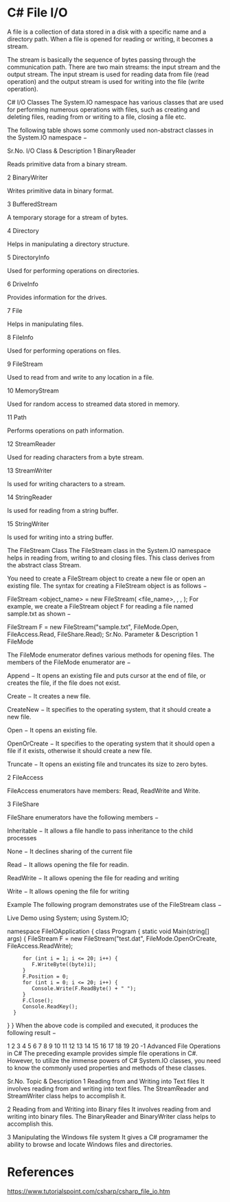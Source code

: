 # C# File I/O

A file is a collection of data stored in a disk with a specific name and a directory path. When a file is opened for reading or writing, it becomes a stream.

The stream is basically the sequence of bytes passing through the communication path. There are two main streams: the input stream and the output stream. The input stream is used for reading data from file (read operation) and the output stream is used for writing into the file (write operation).

C# I/O Classes
The System.IO namespace has various classes that are used for performing numerous operations with files, such as creating and deleting files, reading from or writing to a file, closing a file etc.

The following table shows some commonly used non-abstract classes in the System.IO namespace −

Sr.No.	I/O Class & Description
1
BinaryReader

Reads primitive data from a binary stream.

2
BinaryWriter

Writes primitive data in binary format.

3
BufferedStream

A temporary storage for a stream of bytes.

4
Directory

Helps in manipulating a directory structure.

5
DirectoryInfo

Used for performing operations on directories.

6
DriveInfo

Provides information for the drives.

7
File

Helps in manipulating files.

8
FileInfo

Used for performing operations on files.

9
FileStream

Used to read from and write to any location in a file.

10
MemoryStream

Used for random access to streamed data stored in memory.

11
Path

Performs operations on path information.

12
StreamReader

Used for reading characters from a byte stream.

13
StreamWriter

Is used for writing characters to a stream.

14
StringReader

Is used for reading from a string buffer.

15
StringWriter

Is used for writing into a string buffer.

The FileStream Class
The FileStream class in the System.IO namespace helps in reading from, writing to and closing files. This class derives from the abstract class Stream.

You need to create a FileStream object to create a new file or open an existing file. The syntax for creating a FileStream object is as follows −

FileStream <object_name> = new FileStream( <file_name>, <FileMode Enumerator>,
   <FileAccess Enumerator>, <FileShare Enumerator>);
For example, we create a FileStream object F for reading a file named sample.txt as shown −

FileStream F = new FileStream("sample.txt", FileMode.Open, FileAccess.Read,
   FileShare.Read);
Sr.No.	Parameter & Description
1
FileMode

The FileMode enumerator defines various methods for opening files. The members of the FileMode enumerator are −

Append − It opens an existing file and puts cursor at the end of file, or creates the file, if the file does not exist.

Create − It creates a new file.

CreateNew − It specifies to the operating system, that it should create a new file.

Open − It opens an existing file.

OpenOrCreate − It specifies to the operating system that it should open a file if it exists, otherwise it should create a new file.

Truncate − It opens an existing file and truncates its size to zero bytes.

2
FileAccess

FileAccess enumerators have members: Read, ReadWrite and Write.

3
FileShare

FileShare enumerators have the following members −

Inheritable − It allows a file handle to pass inheritance to the child processes

None − It declines sharing of the current file

Read − It allows opening the file for readin.

ReadWrite − It allows opening the file for reading and writing

Write − It allows opening the file for writing

Example
The following program demonstrates use of the FileStream class −

Live Demo
using System;
using System.IO;

namespace FileIOApplication {
   class Program {
      static void Main(string[] args) {
         FileStream F = new FileStream("test.dat", FileMode.OpenOrCreate,
            FileAccess.ReadWrite);

         for (int i = 1; i <= 20; i++) {
            F.WriteByte((byte)i);
         }
         F.Position = 0;
         for (int i = 0; i <= 20; i++) {
            Console.Write(F.ReadByte() + " ");
         }
         F.Close();
         Console.ReadKey();
      }
   }
}
When the above code is compiled and executed, it produces the following result −

1 2 3 4 5 6 7 8 9 10 11 12 13 14 15 16 17 18 19 20 -1
Advanced File Operations in C#
The preceding example provides simple file operations in C#. However, to utilize the immense powers of C# System.IO classes, you need to know the commonly used properties and methods of these classes.

Sr.No.	Topic & Description
1	Reading from and Writing into Text files
It involves reading from and writing into text files. The StreamReader and StreamWriter class helps to accomplish it.

2	Reading from and Writing into Binary files
It involves reading from and writing into binary files. The BinaryReader and BinaryWriter class helps to accomplish this.

3	Manipulating the Windows file system
It gives a C# programamer the ability to browse and locate Windows files and directories.

# References
https://www.tutorialspoint.com/csharp/csharp_file_io.htm
